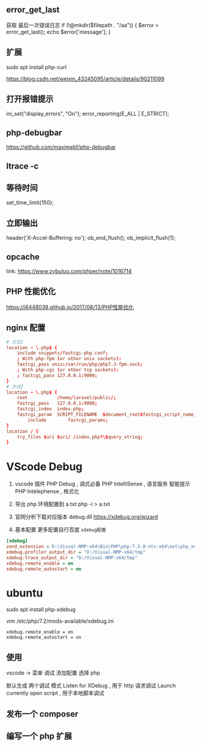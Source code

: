 ## error_get_last

获取 最后一次错误日志
if (!@mkdir($filepath . "/aa")) {
        $error = error_get_last();
echo \$error['message'];
}

## 扩展

sudo apt install php-curl

https://blog.csdn.net/weixin_43245095/article/details/90211099

## 打开报错提示

ini_set("display_errors", "On");
error_reporting(E_ALL | E_STRICT);

## php-debugbar

https://github.com/maximebf/php-debugbar

## ltrace -c

## 等待时间

set_time_limit(150);

## 立即输出

header('X-Accel-Buffering: no');
ob_end_flush();
ob_implicit_flush(1);

## opcache

link: https://www.zybuluo.com/phper/note/1016714

## PHP 性能优化

https://i6448038.github.io/2017/08/13/PHP性能优化

## nginx 配置

```conf nginx.conf
# 方式1
location ~ \.php$ {
    include snippets/fastcgi-php.conf;
    ; With php-fpm (or other unix sockets):
    fastcgi_pass unix:/var/run/php/php7.3-fpm.sock;
    ; With php-cgi (or other tcp sockets):
    ; fastcgi_pass 127.0.0.1:9000;
}
# 方式2 
location ~ \.php$ {
    root           /home/laravel/public/;
    fastcgi_pass   127.0.0.1:9000;
    fastcgi_index  index.php;
    fastcgi_param  SCRIPT_FILENAME  $document_root$fastcgi_script_name;
        include        fastcgi_params;
}
location / {
    try_files $uri $uri/ /index.php?\$query_string;
}

```

# VScode Debug

1. vscode 插件
   PHP Debug , 调式必备
   PHP IntelliSense , 语言服务 智能提示
   PHP Intelephense , 格式化

1. 导出 php 环境配置到 a.txt
   php -i > a.txt

1. 官网分析下载对应版本 debug.dll
   https://xdebug.org/wizard

1. 基本配置
   更多配置自行百度 `xdebug配置`

```php.ini
[xdebug]
zend_extension = D:\Visual-NMP-x64\Bin\PHP\php-7.3.0-nts-x64\ext\php_xdebug-2.7.2-7.3-vc15-nts-x86_64.dll
xdebug.profiler_output_dir = "D:/Visual-NMP-x64/tmp"
xdebug.trace_output_dir = "D:/Visual-NMP-x64/tmp"
xdebug.remote_enable = on
xdebug.remote_autostart = on
```

# ubuntu

sudo apt install php-xdebug

vim /etc/php/7.2/mods-available/xdebug.ini

```
xdebug.remote_enable = on
xdebug.remote_autostart = on
```

## 使用

vscode -> 菜单 调试 添加配置 选择 php

默认生成 两个调试 模式
Listen for XDebug , 用于 http 请求调试
Launch currently open script , 用于本地脚本调试

## 发布一个 composer

## 编写一个 php 扩展
